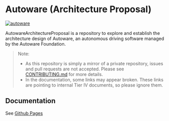 # Autoware (Architecture Proposal)

[![autoware](https://user-images.githubusercontent.com/8327598/69472442-cca50b00-0ded-11ea-9da0-9e2302aa1061.png)](https://youtu.be/kn2bIU_g0oY)

AutowareArchitectureProposal is a repository to explore and establish the architecture design of Autoware, an autonomous driving software managed by the Autoware Foundation.

> Note:
>
> - As this repository is simply a mirror of a private repository, issues and pull requests are not accepted. Please see [CONTRIBUTING.md](./CONTRIBUTING.md) for more details.
> - In the documentation, some links may appear broken. These links are pointing to internal Tier IV documents, so please ignore them.

## Documentation

See [Github Pages](https://autowarefoundation.github.io/autoware-documentation/main/)
